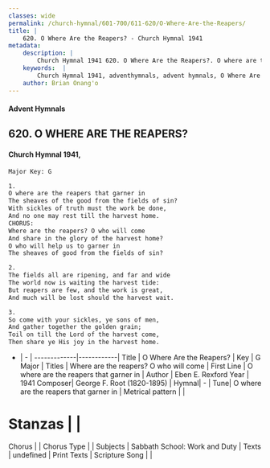```yaml
---
classes: wide
permalink: /church-hymnal/601-700/611-620/O-Where-Are-the-Reapers/
title: |
    620. O Where Are the Reapers? - Church Hymnal 1941
metadata:
    description: |
        Church Hymnal 1941 620. O Where Are the Reapers?. O where are the reapers that garner in The sheaves of the good from the fields of sin? With sickles of truth must the work be done, And no one may rest till the harvest home. CHORUS: Where are the reapers? O who will come And share in the glory of the harvest home? O who will help us to garner in The sheaves of good from the fields of sin? 
    keywords:  |
        Church Hymnal 1941, adventhymnals, advent hymnals, O Where Are the Reapers?, O where are the reapers that garner in. Where are the reapers? O who will come
    author: Brian Onang'o
---
```


#### Advent Hymnals
## 620. O WHERE ARE THE REAPERS?
####  Church Hymnal 1941,

```txt
Major Key: G

1.
O where are the reapers that garner in
The sheaves of the good from the fields of sin?
With sickles of truth must the work be done,
And no one may rest till the harvest home.
CHORUS:
Where are the reapers? O who will come
And share in the glory of the harvest home?
O who will help us to garner in
The sheaves of good from the fields of sin?

2.
The fields all are ripening, and far and wide
The world now is waiting the harvest tide:
But reapers are few, and the work is great,
And much will be lost should the harvest wait.

3.
So come with your sickles, ye sons of men,
And gather together the golden grain;
Toil on till the Lord of the harvest come,
Then share ye His joy in the harvest home.

```

- |   -  |
-------------|------------|
Title | O Where Are the Reapers? |
Key | G Major |
Titles | Where are the reapers? O who will come |
First Line | O where are the reapers that garner in |
Author | Eben E. Rexford
Year | 1941
Composer| George F. Root (1820-1895) |
Hymnal|  - |
Tune| O where are the reapers that garner in |
Metrical pattern | |
# Stanzas |  |
Chorus |  |
Chorus Type |  |
Subjects | Sabbath School: Work and Duty |
Texts | undefined |
Print Texts | 
Scripture Song |  |
    

